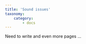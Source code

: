 ```yaml
---
title: 'Sound issues'
taxonomy:
    category:
        - docs
---
```


Need to write and even more pages ...